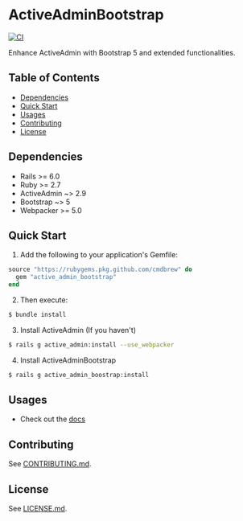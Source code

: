 # ActiveAdminBootstrap <!-- omit in toc -->
[![CI](https://github.com/CMDBrew/active_admin_bootstrap/actions/workflows/ci.yml/badge.svg?branch=main)](https://github.com/CMDBrew/active_admin_bootstrap/actions/workflows/ci.yml)

Enhance ActiveAdmin with Bootstrap 5 and extended functionalities.

## Table of Contents <!-- omit in toc -->
- [Dependencies](#dependencies)
- [Quick Start](#quick-start)
- [Usages](#usages)
- [Contributing](#contributing)
- [License](#license)

## Dependencies
- Rails >= 6.0
- Ruby >= 2.7
- ActiveAdmin ~> 2.9
- Bootstrap ~> 5
- Webpacker >= 5.0

## Quick Start
1. Add the following to your application's Gemfile:
```ruby
source "https://rubygems.pkg.github.com/cmdbrew" do
  gem "active_admin_bootstrap"
end
```

2. Then execute:
```bash
$ bundle install
```

3. Install ActiveAdmin (If you haven't)
```bash
$ rails g active_admin:install --use_webpacker
```

4. Install ActiveAdminBootstrap
```bash
$ rails g active_admin_boostrap:install
```

## Usages
- Check out the [docs](https://cmdbrew.github.io/active_admin_bootstrap)

## Contributing
See [CONTRIBUTING.md](CONTRIBUTING.md).

## License
See [LICENSE.md](LICENSE.md).
